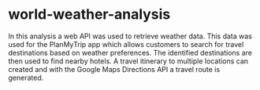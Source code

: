 # world-weather-analysis
In this analysis a web API was used to retrieve weather data. This data was used for the PlanMyTrip app which allows customers to search for travel destinations based on weather preferences. The identified destinations are then used to find nearby hotels. A travel itinerary to multiple locations can created and with the Google Maps Directions API a travel route is generated. 

